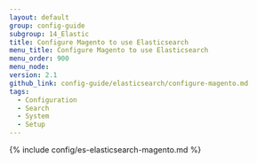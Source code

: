 ```yaml
---
layout: default
group: config-guide
subgroup: 14_Elastic
title: Configure Magento to use Elasticsearch
menu_title: Configure Magento to use Elasticsearch
menu_order: 900
menu_node:
version: 2.1
github_link: config-guide/elasticsearch/configure-magento.md
tags:
  - Configuration
  - Search
  - System
  - Setup
---
```


{% include config/es-elasticsearch-magento.md %}
